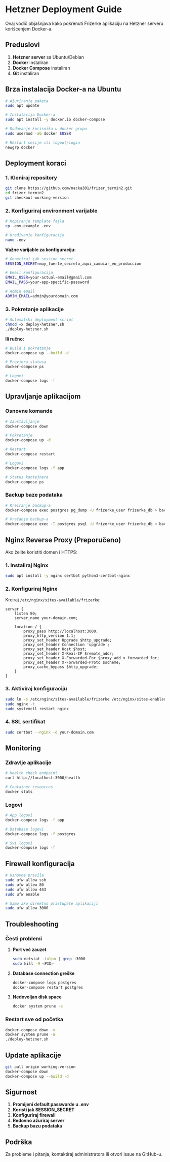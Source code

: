 # Hetzner Deployment Guide

Ovaj vodič objašnjava kako pokrenuti Frizerke aplikaciju na Hetzner serveru korišćenjem Docker-a.

## Preduslovi

1. **Hetzner server** sa Ubuntu/Debian
2. **Docker** instaliran
3. **Docker Compose** instaliran
4. **Git** instaliran

## Brza instalacija Docker-a na Ubuntu

```bash
# Ažuriranje paketa
sudo apt update

# Instalacija Docker-a
sudo apt install -y docker.io docker-compose

# Dodavanje korisnika u docker grupu
sudo usermod -aG docker $USER

# Restart sesije ili logout/login
newgrp docker
```

## Deployment koraci

### 1. Kloniraj repository

```bash
git clone https://github.com/nacka301/frizer_termin2.git
cd frizer_termin2
git checkout working-version
```

### 2. Konfiguriraj environment varijable

```bash
# Kopiranje template fajla
cp .env.example .env

# Uređivanje konfiguracije
nano .env
```

**Važne varijable za konfiguraciju:**

```bash
# Generiraj jak session secret
SESSION_SECRET=muy_fuerte_secreto_aqui_cambiar_en_produccion

# Email konfiguracija
EMAIL_USER=your-actual-email@gmail.com
EMAIL_PASS=your-app-specific-password

# Admin email
ADMIN_EMAIL=admin@yourdomain.com
```

### 3. Pokretanje aplikacije

```bash
# Automatski deployment script
chmod +x deploy-hetzner.sh
./deploy-hetzner.sh
```

**Ili ručno:**

```bash
# Build i pokretanje
docker-compose up --build -d

# Provjera statusa
docker-compose ps

# Logovi
docker-compose logs -f
```

## Upravljanje aplikacijom

### Osnovne komande

```bash
# Zaustavljanje
docker-compose down

# Pokretanje
docker-compose up -d

# Restart
docker-compose restart

# Logovi
docker-compose logs -f app

# Status kontejnera
docker-compose ps
```

### Backup baze podataka

```bash
# Kreiranje backup-a
docker-compose exec postgres pg_dump -U frizerke_user frizerke_db > backup.sql

# Vraćanje backup-a
docker-compose exec -T postgres psql -U frizerke_user frizerke_db < backup.sql
```

## Nginx Reverse Proxy (Preporučeno)

Ako želite koristiti domen i HTTPS:

### 1. Instaliraj Nginx

```bash
sudo apt install -y nginx certbot python3-certbot-nginx
```

### 2. Konfiguriraj Nginx

Kreiraj `/etc/nginx/sites-available/frizerke`:

```nginx
server {
    listen 80;
    server_name your-domain.com;

    location / {
        proxy_pass http://localhost:3000;
        proxy_http_version 1.1;
        proxy_set_header Upgrade $http_upgrade;
        proxy_set_header Connection 'upgrade';
        proxy_set_header Host $host;
        proxy_set_header X-Real-IP $remote_addr;
        proxy_set_header X-Forwarded-For $proxy_add_x_forwarded_for;
        proxy_set_header X-Forwarded-Proto $scheme;
        proxy_cache_bypass $http_upgrade;
    }
}
```

### 3. Aktiviraj konfiguraciju

```bash
sudo ln -s /etc/nginx/sites-available/frizerke /etc/nginx/sites-enabled/
sudo nginx -t
sudo systemctl restart nginx
```

### 4. SSL sertifikat

```bash
sudo certbot --nginx -d your-domain.com
```

## Monitoring

### Zdravlje aplikacije

```bash
# Health check endpoint
curl http://localhost:3000/health

# Container resources
docker stats
```

### Logovi

```bash
# App logovi
docker-compose logs -f app

# Database logovi
docker-compose logs -f postgres

# Svi logovi
docker-compose logs -f
```

## Firewall konfiguracija

```bash
# Osnovne pravila
sudo ufw allow ssh
sudo ufw allow 80
sudo ufw allow 443
sudo ufw enable

# Samo ako direktno pristupate aplikaciji
sudo ufw allow 3000
```

## Troubleshooting

### Česti problemi

1. **Port već zauzet**
   ```bash
   sudo netstat -tulpn | grep :3000
   sudo kill -9 <PID>
   ```

2. **Database connection greške**
   ```bash
   docker-compose logs postgres
   docker-compose restart postgres
   ```

3. **Nedovoljan disk space**
   ```bash
   docker system prune -a
   ```

### Restart sve od početka

```bash
docker-compose down -v
docker system prune -a
./deploy-hetzner.sh
```

## Update aplikacije

```bash
git pull origin working-version
docker-compose down
docker-compose up --build -d
```

## Sigurnost

1. **Promijeni default passworde u .env**
2. **Koristi jak SESSION_SECRET**
3. **Konfiguriraj firewall**
4. **Redovno ažuriraj server**
5. **Backup bazu podataka**

## Podrška

Za probleme i pitanja, kontaktiraj administratora ili otvori issue na GitHub-u.
